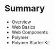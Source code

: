 # Summary

* [Overview](overview.md)
* Web Basics
* Web Components
* Polymer
* Polymer Starter Kit

